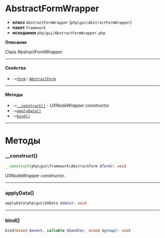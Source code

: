 # AbstractFormWrapper

- **класс** `AbstractFormWrapper` (`php\gui\AbstractFormWrapper`)
- **пакет** `framework`
- **исходники** `php/gui/AbstractFormWrapper.php`

**Описание**

Class AbstractFormWrapper

---

#### Свойства

- `->`[`form`](#prop-form) : [`AbstractForm`](https://github.com/jphp-compiler/develnext/blob/master/dn-app-framework/api-docs/classes/php/gui/framework/AbstractForm.ru.md)

---

#### Методы

- `->`[`__construct()`](#method-__construct) - _UXNodeWrapper constructor._
- `->`[`applyData()`](#method-applydata)
- `->`[`bind()`](#method-bind)

---
# Методы

<a name="method-__construct"></a>

### __construct()
```php
__construct(php\gui\framework\AbstractForm $form): void
```
UXNodeWrapper constructor.

---

<a name="method-applydata"></a>

### applyData()
```php
applyData(php\gui\UXData $data): void
```

---

<a name="method-bind"></a>

### bind()
```php
bind(mixed $event, callable $handler, mixed $group): void
```